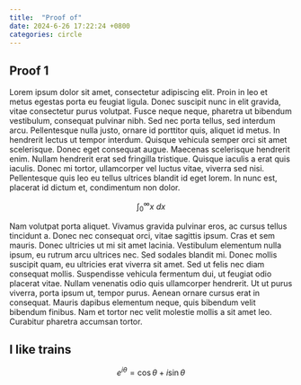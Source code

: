 ```yaml
---
title:  "Proof of"
date: 2024-6-26 17:22:24 +0800
categories: circle
---
```




## Proof 1
Lorem ipsum dolor sit amet, consectetur adipiscing elit. Proin in leo et metus egestas porta eu feugiat ligula. Donec suscipit nunc in elit gravida, vitae consectetur purus volutpat. Fusce neque neque, pharetra ut bibendum vestibulum, consequat pulvinar nibh. Sed nec porta tellus, sed interdum arcu. Pellentesque nulla justo, ornare id porttitor quis, aliquet id metus. In hendrerit lectus ut tempor interdum. Quisque vehicula semper orci sit amet scelerisque. Donec eget consequat augue. Maecenas scelerisque hendrerit enim. Nullam hendrerit erat sed fringilla tristique. Quisque iaculis a erat quis iaculis. Donec mi tortor, ullamcorper vel luctus vitae, viverra sed nisi. Pellentesque quis leo eu tellus ultrices blandit id eget lorem. In nunc est, placerat id dictum et, condimentum non dolor.

$$
 \int_0^\infty x \ dx
$$

Nam volutpat porta aliquet. Vivamus gravida pulvinar eros, ac cursus tellus tincidunt a. Donec nec consequat orci, vitae sagittis ipsum. Cras et sem mauris. Donec ultricies ut mi sit amet lacinia. Vestibulum elementum nulla ipsum, eu rutrum arcu ultrices nec. Sed sodales blandit mi. Donec mollis suscipit quam, eu ultricies erat viverra sit amet. Sed ut felis nec diam consequat mollis. Suspendisse vehicula fermentum dui, ut feugiat odio placerat vitae. Nullam venenatis odio quis ullamcorper hendrerit. Ut ut purus viverra, porta ipsum ut, tempor purus. Aenean ornare cursus erat in consequat. Mauris dapibus elementum neque, quis bibendum velit bibendum finibus. Nam et tortor nec velit molestie mollis a sit amet leo. Curabitur pharetra accumsan tortor.

## I like trains
$$
e^{i\theta} = \cos \theta + i\sin \theta
$$